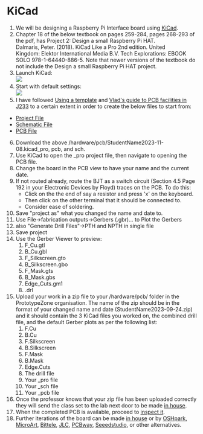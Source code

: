 # KiCad   
1. We will be designing a Raspberry Pi Interface board using [KiCad](https://www.kicad.org/).
2. Chapter 18 of the below textbook on pages 259-284, pages 268-293 of the pdf, has Project 2: Design a small Raspberry Pi HAT.
   Dalmaris, Peter. (2018). KiCad Like a Pro 2nd edition. United Kingdom: Elektor International Media B.V. Tech Explorations: EBOOK SOLO 978-1-64440-886-5. Note that newer versions of the textbook do not include the Design a small Raspberry Pi HAT project.   
3. Launch KiCad:   
![](media/1.png)
4. Start with default settings:   
![](media/2.png)
5. I have followed [Using a template](https://techexplorations.com/guides/kicad/3e/create-a-new-kicad-project-from-a-template/) and [Vlad's guide to PCB facilities in J233](PCBPrototypes.md) to a certain extent in order to create the below files to start from:
-   [Project File](/hardware/pcb/StudentName2023-11-08.kicad_pro)
-   [Schematic File](/hardware/pcb/StudentName2023-11-08.kicad_sch)
-   [PCB File](/hardware/pcb/StudentName2023-11-08.kicad_pcb)   
6. Download the above /hardware/pcb/StudentName2023-11-08.kicad_pro, pcb, and sch.
7. Use KiCad to open the _pro project file, then navigate to opening the PCB file.
8. Change the board in the PCB view to have your name and the current date.
9. If not routed already, route the BJT as a switch circuit (Section 4.5 Page 192 in your Electronic Devices by Floyd) traces on the PCB. To do this:
   - Click on the the end of say a resistor and press 'x' on the keyboard.
   - Then click on the other terminal that it should be connected to.
   - Consider ease of soldering.
10. Save "project as" what you changed the name and date to.   
11. Use File->fabrication outputs->Gerbers (.gbr)... to Plot the Gerbers   
12. also "Generate Drill Files"->PTH and NPTH in single file   
13. Save project
14. Use the Gerber Viewer to preview:
    1. F_Cu.gtl
    2. B_Cu.gbl
    3. F_Silkscreen.gto
    4. B_Silkscreen.gbo
    5. F_Mask.gts
    6. B_Mask.gbs
    7. Edge_Cuts.gm1
    8. .drl    
15. Upload your work in a zip file to your /hardware/pcb/ folder in the PrototypeZone organisation. The name of the zip should be in the format of your changed name and date (StudentName2023-09-24.zip) and it should contain the 3 KiCad files you worked on, the combined drill file, and the default Gerber plots as per the following list:   
    1. F.Cu   
    2. B.Cu   
    3. F.Silkscreen   
    4. B.Silkscreen   
    5. F.Mask   
    6. B.Mask   
    7. Edge.Cuts   
    8. The drill file   
    9. Your _pro file   
    10. Your _sch file   
    11. Your _pcb file
16. Once the professor knows that your zip file has been uploaded correctly they will send the class set to the lab next door to be made [in house](/hardware/pcb/PCBPrototypes.md).
17. When the completed PCB is available, proceed to [inspect it](/hardware/pcb/inspection.md).
18. Further iterations of the board can be made [in house](/hardware/pcb/PCBPrototypes.md) or by [OSHpark](https://oshpark.com/),  [MicroArt](https://microart.pcborders.com/), [Bittele](https://onlinequote.7pcb.com/), [JLC](https://jlcpcb.com/), [PCBway](https://www.pcbway.com/QuickOrderOnline.aspx), [Seeedstudio](https://www.seeedstudio.com/fusion_pcb.html), or other alternatives.   








